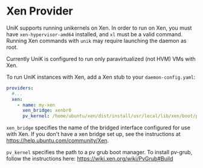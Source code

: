# Xen Provider
UniK supports running unikernels on Xen.
In order to run on Xen, you must have `xen-hypervisor-amd64` installed, and `xl` must be a valid command. Running Xen commands with `unik` may require launching the daemon as root.

Currently UniK is configured to run only paravirtualized (not HVM) VMs with Xen.

To run UniK instances with Xen, add a Xen stub to your `daemon-config.yaml`:

```yaml
providers:
  #...
  xen:
    - name: my-xen
      xen_bridge: xenbr0
      pv_kernel: /home/ubuntu/xen/dist/install/usr/local/lib/xen/boot/pv-grub-x86_64.gz
```

`xen_bridge` specifies the name of the bridged interface configured for use with Xen. If you don't have a xen bridge set up, see the instructions at https://help.ubuntu.com/community/Xen.

`pv_kernel` specifies the path to a pv grub boot manager. To install pv-grub, follow the instructions here: https://wiki.xen.org/wiki/PvGrub#Build
